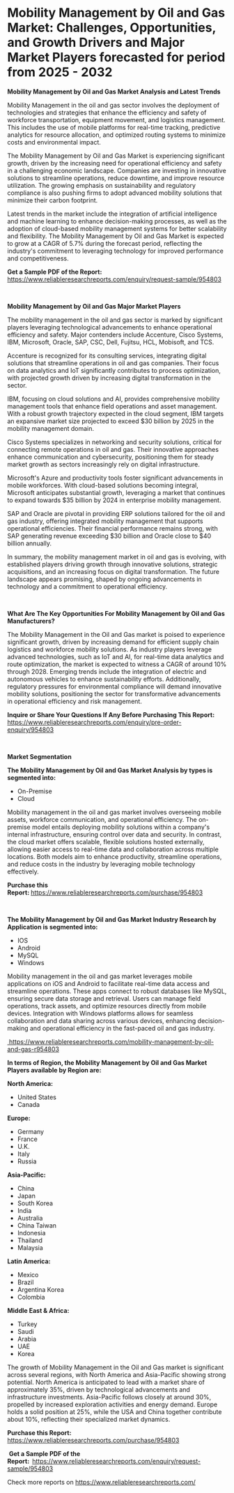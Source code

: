 <p><h1>Mobility Management by Oil and Gas Market: Challenges, Opportunities, and Growth Drivers and Major Market Players forecasted for period from 2025 - 2032</h1></p><p><strong>Mobility Management by Oil and Gas Market Analysis and Latest Trends</strong></p>
<p><p>Mobility Management in the oil and gas sector involves the deployment of technologies and strategies that enhance the efficiency and safety of workforce transportation, equipment movement, and logistics management. This includes the use of mobile platforms for real-time tracking, predictive analytics for resource allocation, and optimized routing systems to minimize costs and environmental impact.</p><p>The Mobility Management by Oil and Gas Market is experiencing significant growth, driven by the increasing need for operational efficiency and safety in a challenging economic landscape. Companies are investing in innovative solutions to streamline operations, reduce downtime, and improve resource utilization. The growing emphasis on sustainability and regulatory compliance is also pushing firms to adopt advanced mobility solutions that minimize their carbon footprint.</p><p>Latest trends in the market include the integration of artificial intelligence and machine learning to enhance decision-making processes, as well as the adoption of cloud-based mobility management systems for better scalability and flexibility. The Mobility Management by Oil and Gas Market is expected to grow at a CAGR of 5.7% during the forecast period, reflecting the industry's commitment to leveraging technology for improved performance and competitiveness.</p></p>
<p><strong>Get a Sample PDF of the Report:&nbsp;</strong> <a href="https://www.reliableresearchreports.com/enquiry/request-sample/954803?utm_campaign=3265&utm_medium=2&utm_source=Github&utm_content=ia&utm_term=07032025&utm_id=mobility-management-by-oil-and-gas">https://www.reliableresearchreports.com/enquiry/request-sample/954803</a></p>
<p>&nbsp;</p>
<p><strong>Mobility Management by Oil and Gas Major Market Players</strong></p>
<p><p>The mobility management in the oil and gas sector is marked by significant players leveraging technological advancements to enhance operational efficiency and safety. Major contenders include Accenture, Cisco Systems, IBM, Microsoft, Oracle, SAP, CSC, Dell, Fujitsu, HCL, Mobisoft, and TCS.</p><p>Accenture is recognized for its consulting services, integrating digital solutions that streamline operations in oil and gas companies. Their focus on data analytics and IoT significantly contributes to process optimization, with projected growth driven by increasing digital transformation in the sector.</p><p>IBM, focusing on cloud solutions and AI, provides comprehensive mobility management tools that enhance field operations and asset management. With a robust growth trajectory expected in the cloud segment, IBM targets an expansive market size projected to exceed $30 billion by 2025 in the mobility management domain.</p><p>Cisco Systems specializes in networking and security solutions, critical for connecting remote operations in oil and gas. Their innovative approaches enhance communication and cybersecurity, positioning them for steady market growth as sectors increasingly rely on digital infrastructure.</p><p>Microsoft's Azure and productivity tools foster significant advancements in mobile workforces. With cloud-based solutions becoming integral, Microsoft anticipates substantial growth, leveraging a market that continues to expand towards $35 billion by 2024 in enterprise mobility management.</p><p>SAP and Oracle are pivotal in providing ERP solutions tailored for the oil and gas industry, offering integrated mobility management that supports operational efficiencies. Their financial performance remains strong, with SAP generating revenue exceeding $30 billion and Oracle close to $40 billion annually.</p><p>In summary, the mobility management market in oil and gas is evolving, with established players driving growth through innovative solutions, strategic acquisitions, and an increasing focus on digital transformation. The future landscape appears promising, shaped by ongoing advancements in technology and a commitment to operational efficiency.</p></p>
<p>&nbsp;</p>
<p><strong>What Are The Key Opportunities For Mobility Management by Oil and Gas Manufacturers?</strong></p>
<p><p>The Mobility Management in the Oil and Gas market is poised to experience significant growth, driven by increasing demand for efficient supply chain logistics and workforce mobility solutions. As industry players leverage advanced technologies, such as IoT and AI, for real-time data analytics and route optimization, the market is expected to witness a CAGR of around 10% through 2028. Emerging trends include the integration of electric and autonomous vehicles to enhance sustainability efforts. Additionally, regulatory pressures for environmental compliance will demand innovative mobility solutions, positioning the sector for transformative advancements in operational efficiency and risk management.</p></p>
<p><strong>Inquire or Share Your Questions If Any Before Purchasing This Report:</strong> <a href="https://www.reliableresearchreports.com/enquiry/pre-order-enquiry/954803?utm_campaign=3265&utm_medium=2&utm_source=Github&utm_content=ia&utm_term=07032025&utm_id=mobility-management-by-oil-and-gas">https://www.reliableresearchreports.com/enquiry/pre-order-enquiry/954803</a></p>
<p>&nbsp;</p>
<p><strong>Market Segmentation</strong></p>
<p><strong>The Mobility Management by Oil and Gas Market Analysis by types is segmented into:</strong></p>
<p><ul><li>On-Premise</li><li>Cloud</li></ul></p>
<p><p>Mobility management in the oil and gas market involves overseeing mobile assets, workforce communication, and operational efficiency. The on-premise model entails deploying mobility solutions within a company's internal infrastructure, ensuring control over data and security. In contrast, the cloud market offers scalable, flexible solutions hosted externally, allowing easier access to real-time data and collaboration across multiple locations. Both models aim to enhance productivity, streamline operations, and reduce costs in the industry by leveraging mobile technology effectively.</p></p>
<p><strong>Purchase this Report:&nbsp;</strong><a href="https://www.reliableresearchreports.com/purchase/954803?utm_campaign=3265&utm_medium=2&utm_source=Github&utm_content=ia&utm_term=07032025&utm_id=mobility-management-by-oil-and-gas">https://www.reliableresearchreports.com/purchase/954803</a></p>
<p>&nbsp;</p>
<p><strong>The Mobility Management by Oil and Gas Market Industry Research by Application is segmented into:</strong></p>
<p><ul><li>IOS</li><li>Android</li><li>MySQL</li><li>Windows</li></ul></p>
<p><p>Mobility management in the oil and gas market leverages mobile applications on iOS and Android to facilitate real-time data access and streamline operations. These apps connect to robust databases like MySQL, ensuring secure data storage and retrieval. Users can manage field operations, track assets, and optimize resources directly from mobile devices. Integration with Windows platforms allows for seamless collaboration and data sharing across various devices, enhancing decision-making and operational efficiency in the fast-paced oil and gas industry.</p></p>
<p><a href="https://www.reliableresearchreports.com/mobility-management-by-oil-and-gas-r954803?utm_campaign=3265&utm_medium=2&utm_source=Github&utm_content=ia&utm_term=07032025&utm_id=mobility-management-by-oil-and-gas">&nbsp;https://www.reliableresearchreports.com/mobility-management-by-oil-and-gas-r954803</a></p>
<p><strong>In terms of Region, the Mobility Management by Oil and Gas Market Players available by Region are:</strong></p>
<p>
    <p> <strong> North America: </strong>
        <ul>
            <li>United States</li>
            <li>Canada</li>
        </ul>
        </p> 
    <p> <strong> Europe: </strong>
        <ul>
            <li>Germany</li>
            <li>France</li>
            <li>U.K.</li>
            <li>Italy</li>
            <li>Russia</li>
        </ul>
        </p> 
    <p> <strong> Asia-Pacific: </strong>
        <ul>
            <li>China</li>
            <li>Japan</li>
            <li>South Korea</li>
            <li>India</li>
            <li>Australia</li>
            <li>China Taiwan</li>
            <li>Indonesia</li>
            <li>Thailand</li>
            <li>Malaysia</li>
        </ul>
        </p> 
    <p> <strong> Latin America: </strong>
        <ul>
            <li>Mexico</li>
            <li>Brazil</li>
            <li>Argentina Korea</li>
            <li>Colombia</li>
        </ul>
        </p> 
    <p> <strong> Middle East & Africa: </strong>
        <ul>
            <li>Turkey</li>
            <li>Saudi</li>
            <li>Arabia</li>
            <li>UAE</li>
            <li>Korea</li>
        </ul>
    </p>
    </p>
<p><p>The growth of Mobility Management in the Oil and Gas market is significant across several regions, with North America and Asia-Pacific showing strong potential. North America is anticipated to lead with a market share of approximately 35%, driven by technological advancements and infrastructure investments. Asia-Pacific follows closely at around 30%, propelled by increased exploration activities and energy demand. Europe holds a solid position at 25%, while the USA and China together contribute about 10%, reflecting their specialized market dynamics.</p></p>
<p><strong>Purchase this Report: </strong><a href="https://www.reliableresearchreports.com/purchase/954803?utm_campaign=3265&utm_medium=2&utm_source=Github&utm_content=ia&utm_term=07032025&utm_id=mobility-management-by-oil-and-gas">https://www.reliableresearchreports.com/purchase/954803</a></p>
<p>&nbsp;<strong>Get a Sample PDF of the Report:&nbsp;&nbsp;</strong><a href="https://www.reliableresearchreports.com/enquiry/request-sample/954803?utm_campaign=3265&utm_medium=2&utm_source=Github&utm_content=ia&utm_term=07032025&utm_id=mobility-management-by-oil-and-gas">https://www.reliableresearchreports.com/enquiry/request-sample/954803</a></p>
<p><strong></strong></p>
<p>Check more reports on <a href="https://www.reliableresearchreports.com/?utm_campaign=3265&utm_medium=2&utm_source=Github&utm_content=ia&utm_term=07032025&utm_id=mobility-management-by-oil-and-gas">https://www.reliableresearchreports.com/</a></p>